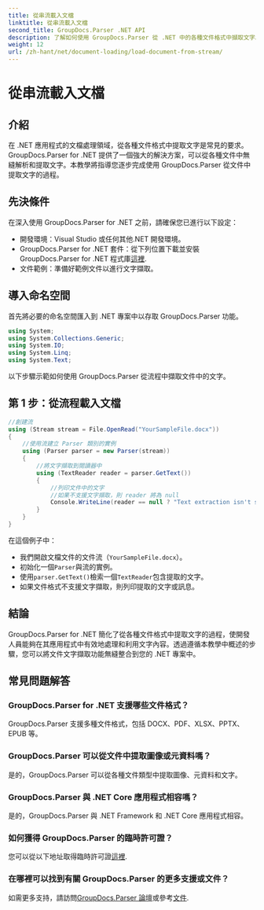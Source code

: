 ```yaml
---
title: 從串流載入文檔
linktitle: 從串流載入文檔
second_title: GroupDocs.Parser .NET API
description: 了解如何使用 GroupDocs.Parser 從 .NET 中的各種文件格式中擷取文字。帶有程式碼範例的分步指南。
weight: 12
url: /zh-hant/net/document-loading/load-document-from-stream/
---
```


# 從串流載入文檔

## 介紹
在 .NET 應用程式的文檔處理領域，從各種文件格式中提取文字是常見的要求。 GroupDocs.Parser for .NET 提供了一個強大的解決方案，可以從各種文件中無縫解析和提取文字。本教學將指導您逐步完成使用 GroupDocs.Parser 從文件中提取文字的過程。
## 先決條件
在深入使用 GroupDocs.Parser for .NET 之前，請確保您已進行以下設定：
- 開發環境：Visual Studio 或任何其他.NET 開發環境。
-  GroupDocs.Parser for .NET 套件：從下列位置下載並安裝 GroupDocs.Parser for .NET 程式庫[這裡](https://releases.groupdocs.com/parser/net/).
- 文件範例：準備好範例文件以進行文字擷取。
## 導入命名空間
首先將必要的命名空間匯入到 .NET 專案中以存取 GroupDocs.Parser 功能。
```csharp
using System;
using System.Collections.Generic;
using System.IO;
using System.Linq;
using System.Text;
```

以下步驟示範如何使用 GroupDocs.Parser 從流程中擷取文件中的文字。
## 第 1 步：從流程載入文檔
```csharp
//創建流
using (Stream stream = File.OpenRead("YourSampleFile.docx"))
{
    //使用流建立 Parser 類別的實例
    using (Parser parser = new Parser(stream))
    {
        //將文字擷取到閱讀器中
        using (TextReader reader = parser.GetText())
        {
            //列印文件中的文字
            //如果不支援文字擷取，則 reader 將為 null
            Console.WriteLine(reader == null ? "Text extraction isn't supported" : reader.ReadToEnd());
        }
    }
}
```
在這個例子中：
- 我們開啟文檔文件的文件流（`YourSampleFile.docx`）。
- 初始化一個`Parser`與流的實例。
- 使用`parser.GetText()`檢索一個`TextReader`包含提取的文字。
- 如果文件格式不支援文字擷取，則列印提取的文字或訊息。
## 結論
GroupDocs.Parser for .NET 簡化了從各種文件格式中提取文字的過程，使開發人員能夠在其應用程式中有效地處理和利用文字內容。透過遵循本教學中概述的步驟，您可以將文件文字擷取功能無縫整合到您的 .NET 專案中。

## 常見問題解答
### GroupDocs.Parser for .NET 支援哪些文件格式？
GroupDocs.Parser 支援多種文件格式，包括 DOCX、PDF、XLSX、PPTX、EPUB 等。
### GroupDocs.Parser 可以從文件中提取圖像或元資料嗎？
是的，GroupDocs.Parser 可以從各種文件類型中提取圖像、元資料和文字。
### GroupDocs.Parser 與 .NET Core 應用程式相容嗎？
是的，GroupDocs.Parser 與 .NET Framework 和 .NET Core 應用程式相容。
### 如何獲得 GroupDocs.Parser 的臨時許可證？
您可以從以下地址取得臨時許可證[這裡](https://purchase.groupdocs.com/temporary-license/).
### 在哪裡可以找到有關 GroupDocs.Parser 的更多支援或文件？
如需更多支持，請訪問[GroupDocs.Parser 論壇](https://forum.groupdocs.com/c/parser/17)或參考[文件](https://tutorials.groupdocs.com/parser/net/).
